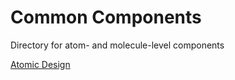# Common Components

Directory for atom- and molecule-level components

[Atomic Design](https://atomicdesign.bradfrost.com/chapter-2/)
